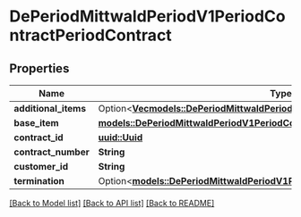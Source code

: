 # DePeriodMittwaldPeriodV1PeriodContractPeriodContract

## Properties

Name | Type | Description | Notes
------------ | ------------- | ------------- | -------------
**additional_items** | Option<[**Vec<models::DePeriodMittwaldPeriodV1PeriodContractPeriodContractItem>**](de.mittwald.v1.contract.ContractItem.md)> |  | [optional]
**base_item** | [**models::DePeriodMittwaldPeriodV1PeriodContractPeriodContractItem**](de.mittwald.v1.contract.ContractItem.md) |  | 
**contract_id** | [**uuid::Uuid**](uuid::Uuid.md) |  | 
**contract_number** | **String** |  | 
**customer_id** | **String** |  | 
**termination** | Option<[**models::DePeriodMittwaldPeriodV1PeriodContractPeriodTermination**](de.mittwald.v1.contract.Termination.md)> |  | [optional]

[[Back to Model list]](../README.md#documentation-for-models) [[Back to API list]](../README.md#documentation-for-api-endpoints) [[Back to README]](../README.md)


